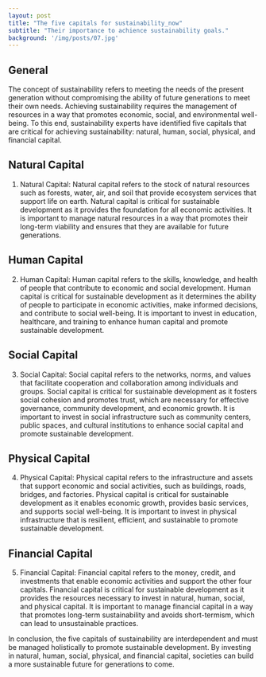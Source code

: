 ```yaml
---
layout: post
title: "The five capitals for sustainability_now"
subtitle: "Their importance to achience sustainability goals."
background: '/img/posts/07.jpg'
---
```


## General

The concept of sustainability refers to meeting the needs of the present generation without compromising the ability of future generations to meet their own needs. Achieving sustainability requires the management of resources in a way that promotes economic, social, and environmental well-being. To this end, sustainability experts have identified five capitals that are critical for achieving sustainability: natural, human, social, physical, and financial capital.

## Natural Capital
1. Natural Capital: Natural capital refers to the stock of natural resources such as forests, water, air, and soil that provide ecosystem services that support life on earth. Natural capital is critical for sustainable development as it provides the foundation for all economic activities. It is important to manage natural resources in a way that promotes their long-term viability and ensures that they are available for future generations.

## Human Capital
2. Human Capital: Human capital refers to the skills, knowledge, and health of people that contribute to economic and social development. Human capital is critical for sustainable development as it determines the ability of people to participate in economic activities, make informed decisions, and contribute to social well-being. It is important to invest in education, healthcare, and training to enhance human capital and promote sustainable development.

## Social Capital
3. Social Capital: Social capital refers to the networks, norms, and values that facilitate cooperation and collaboration among individuals and groups. Social capital is critical for sustainable development as it fosters social cohesion and promotes trust, which are necessary for effective governance, community development, and economic growth. It is important to invest in social infrastructure such as community centers, public spaces, and cultural institutions to enhance social capital and promote sustainable development.

## Physical Capital
4. Physical Capital: Physical capital refers to the infrastructure and assets that support economic and social activities, such as buildings, roads, bridges, and factories. Physical capital is critical for sustainable development as it enables economic growth, provides basic services, and supports social well-being. It is important to invest in physical infrastructure that is resilient, efficient, and sustainable to promote sustainable development.

## Financial Capital
5. Financial Capital: Financial capital refers to the money, credit, and investments that enable economic activities and support the other four capitals. Financial capital is critical for sustainable development as it provides the resources necessary to invest in natural, human, social, and physical capital. It is important to manage financial capital in a way that promotes long-term sustainability and avoids short-termism, which can lead to unsustainable practices.

In conclusion, the five capitals of sustainability are interdependent and must be managed holistically to promote sustainable development. By investing in natural, human, social, physical, and financial capital, societies can build a more sustainable future for generations to come.